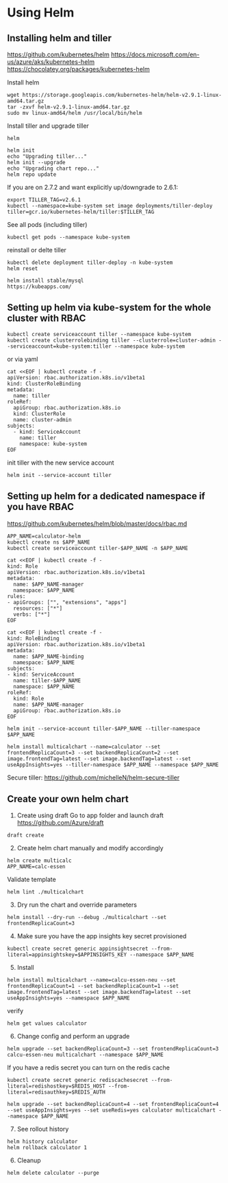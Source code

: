 # Using Helm

## Installing helm and tiller
https://github.com/kubernetes/helm
https://docs.microsoft.com/en-us/azure/aks/kubernetes-helm
https://chocolatey.org/packages/kubernetes-helm

Install helm
```
wget https://storage.googleapis.com/kubernetes-helm/helm-v2.9.1-linux-amd64.tar.gz
tar -zxvf helm-v2.9.1-linux-amd64.tar.gz
sudo mv linux-amd64/helm /usr/local/bin/helm
```

Install tiller and upgrade tiller
```
helm

helm init
echo "Upgrading tiller..."
helm init --upgrade
echo "Upgrading chart repo..."
helm repo update
```

If you are on 2.7.2 and want explicitly up/downgrade to 2.6.1:
```
export TILLER_TAG=v2.6.1
kubectl --namespace=kube-system set image deployments/tiller-deploy tiller=gcr.io/kubernetes-helm/tiller:$TILLER_TAG
```

See all pods (including tiller)
```
kubectl get pods --namespace kube-system
```

reinstall or delte tiller
```
kubectl delete deployment tiller-deploy -n kube-system
helm reset
```

```
helm install stable/mysql
https://kubeapps.com/
```

## Setting up helm via kube-system for the whole cluster with RBAC

````
kubectl create serviceaccount tiller --namespace kube-system
kubectl create clusterrolebinding tiller --clusterrole=cluster-admin --serviceaccount=kube-system:tiller --namespace kube-system
````

or via yaml

```
cat <<EOF | kubectl create -f -
apiVersion: rbac.authorization.k8s.io/v1beta1
kind: ClusterRoleBinding
metadata:
  name: tiller
roleRef:
  apiGroup: rbac.authorization.k8s.io
  kind: ClusterRole
  name: cluster-admin
subjects:
  - kind: ServiceAccount
    name: tiller
    namespace: kube-system
EOF
````

init tiller with the new service account

```
helm init --service-account tiller
```

## Setting up helm for a dedicated namespace if you have RBAC

https://github.com/kubernetes/helm/blob/master/docs/rbac.md

```
APP_NAME=calculator-helm
kubectl create ns $APP_NAME
kubectl create serviceaccount tiller-$APP_NAME -n $APP_NAME

cat <<EOF | kubectl create -f -
kind: Role
apiVersion: rbac.authorization.k8s.io/v1beta1
metadata:
  name: $APP_NAME-manager
  namespace: $APP_NAME
rules:
- apiGroups: ["", "extensions", "apps"]
  resources: ["*"]
  verbs: ["*"]
EOF

cat <<EOF | kubectl create -f -
kind: RoleBinding
apiVersion: rbac.authorization.k8s.io/v1beta1
metadata:
  name: $APP_NAME-binding
  namespace: $APP_NAME
subjects:
- kind: ServiceAccount
  name: tiller-$APP_NAME
  namespace: $APP_NAME
roleRef:
  kind: Role
  name: $APP_NAME-manager
  apiGroup: rbac.authorization.k8s.io
EOF

helm init --service-account tiller-$APP_NAME --tiller-namespace $APP_NAME

helm install multicalchart --name=calculator --set frontendReplicaCount=3 --set backendReplicaCount=2 --set image.frontendTag=latest --set image.backendTag=latest --set useAppInsights=yes --tiller-namespace $APP_NAME --namespace $APP_NAME

```

Secure tiller:
https://github.com/michelleN/helm-secure-tiller 

## Create your own helm chart

1. Create using draft
Go to app folder and launch draft
https://github.com/Azure/draft 
```
draft create
```

2. Create helm chart manually and modify accordingly

```
helm create multicalc
APP_NAME=calc-essen
```
Validate template
```
helm lint ./multicalchart
```

3. Dry run the chart and override parameters
```
helm install --dry-run --debug ./multicalchart --set frontendReplicaCount=3
```

4. Make sure you have the app insights key secret provisioned
```
kubectl create secret generic appinsightsecret --from-literal=appinsightskey=$APPINSIGHTS_KEY --namespace $APP_NAME
```

5. Install
```
helm install multicalchart --name=calcu-essen-neu --set frontendReplicaCount=1 --set backendReplicaCount=1 --set image.frontendTag=latest --set image.backendTag=latest --set useAppInsights=yes --namespace $APP_NAME
```

verify
```
helm get values calculator
```

6. Change config and perform an upgrade
```
helm upgrade --set backendReplicaCount=3 --set frontendReplicaCount=3 calcu-essen-neu multicalchart --namespace $APP_NAME
```

If you have a redis secret you can turn on the redis cache
```
kubectl create secret generic rediscachesecret --from-literal=redishostkey=$REDIS_HOST --from-literal=redisauthkey=$REDIS_AUTH

helm upgrade --set backendReplicaCount=4 --set frontendReplicaCount=4 --set useAppInsights=yes --set useRedis=yes calculator multicalchart --namespace $APP_NAME
```

7. See rollout history
```
helm history calculator
helm rollback calculator 1
```

6. Cleanup
```
helm delete calculator --purge
```
